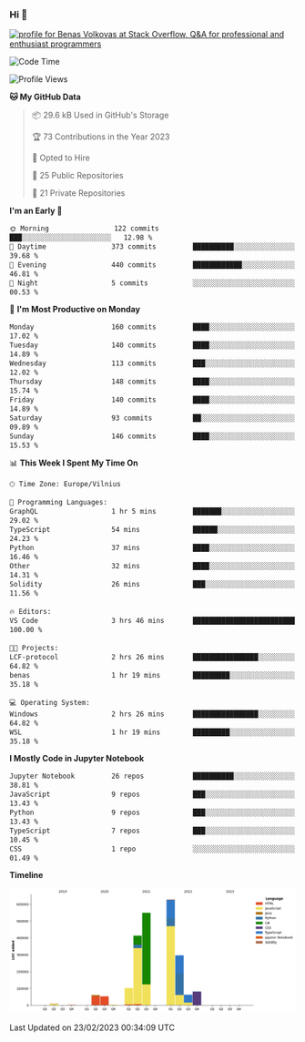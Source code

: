 ### Hi 👋
<a href="https://stackoverflow.com/users/14954249/benas-volkovas"><img src="https://stackoverflow.com/users/flair/14954249.png?theme=dark" width="208" height="58" alt="profile for Benas Volkovas at Stack Overflow, Q&amp;A for professional and enthusiast programmers" title="profile for Benas Volkovas at Stack Overflow, Q&amp;A for professional and enthusiast programmers"></a>

<!--START_SECTION:waka-->
![Code Time](http://img.shields.io/badge/Code%20Time-1%2C280%20hrs%2038%20mins-blue)

![Profile Views](http://img.shields.io/badge/Profile%20Views-5-blue)

**🐱 My GitHub Data** 

> 📦 29.6 kB Used in GitHub's Storage 
 > 
> 🏆 73 Contributions in the Year 2023
 > 
> 💼 Opted to Hire
 > 
> 📜 25 Public Repositories 
 > 
> 🔑 21 Private Repositories 
 > 
**I'm an Early 🐤** 

```text
🌞 Morning                122 commits         ███░░░░░░░░░░░░░░░░░░░░░░   12.98 % 
🌆 Daytime                373 commits         ██████████░░░░░░░░░░░░░░░   39.68 % 
🌃 Evening                440 commits         ████████████░░░░░░░░░░░░░   46.81 % 
🌙 Night                  5 commits           ░░░░░░░░░░░░░░░░░░░░░░░░░   00.53 % 
```
📅 **I'm Most Productive on Monday** 

```text
Monday                   160 commits         ████░░░░░░░░░░░░░░░░░░░░░   17.02 % 
Tuesday                  140 commits         ████░░░░░░░░░░░░░░░░░░░░░   14.89 % 
Wednesday                113 commits         ███░░░░░░░░░░░░░░░░░░░░░░   12.02 % 
Thursday                 148 commits         ████░░░░░░░░░░░░░░░░░░░░░   15.74 % 
Friday                   140 commits         ████░░░░░░░░░░░░░░░░░░░░░   14.89 % 
Saturday                 93 commits          ██░░░░░░░░░░░░░░░░░░░░░░░   09.89 % 
Sunday                   146 commits         ████░░░░░░░░░░░░░░░░░░░░░   15.53 % 
```


📊 **This Week I Spent My Time On** 

```text
🕑︎ Time Zone: Europe/Vilnius

💬 Programming Languages: 
GraphQL                  1 hr 5 mins         ███████░░░░░░░░░░░░░░░░░░   29.02 % 
TypeScript               54 mins             ██████░░░░░░░░░░░░░░░░░░░   24.23 % 
Python                   37 mins             ████░░░░░░░░░░░░░░░░░░░░░   16.46 % 
Other                    32 mins             ████░░░░░░░░░░░░░░░░░░░░░   14.31 % 
Solidity                 26 mins             ███░░░░░░░░░░░░░░░░░░░░░░   11.56 % 

🔥 Editors: 
VS Code                  3 hrs 46 mins       █████████████████████████   100.00 % 

🐱‍💻 Projects: 
LCF-protocol             2 hrs 26 mins       ████████████████░░░░░░░░░   64.82 % 
benas                    1 hr 19 mins        █████████░░░░░░░░░░░░░░░░   35.18 % 

💻 Operating System: 
Windows                  2 hrs 26 mins       ████████████████░░░░░░░░░   64.82 % 
WSL                      1 hr 19 mins        █████████░░░░░░░░░░░░░░░░   35.18 % 
```

**I Mostly Code in Jupyter Notebook** 

```text
Jupyter Notebook         26 repos            ██████████░░░░░░░░░░░░░░░   38.81 % 
JavaScript               9 repos             ███░░░░░░░░░░░░░░░░░░░░░░   13.43 % 
Python                   9 repos             ███░░░░░░░░░░░░░░░░░░░░░░   13.43 % 
TypeScript               7 repos             ███░░░░░░░░░░░░░░░░░░░░░░   10.45 % 
CSS                      1 repo              ░░░░░░░░░░░░░░░░░░░░░░░░░   01.49 % 
```



**Timeline**

![Lines of Code chart](https://raw.githubusercontent.com/BenasVolkovas/BenasVolkovas/main/assets/bar_graph.png)


 Last Updated on 23/02/2023 00:34:09 UTC
<!--END_SECTION:waka-->
